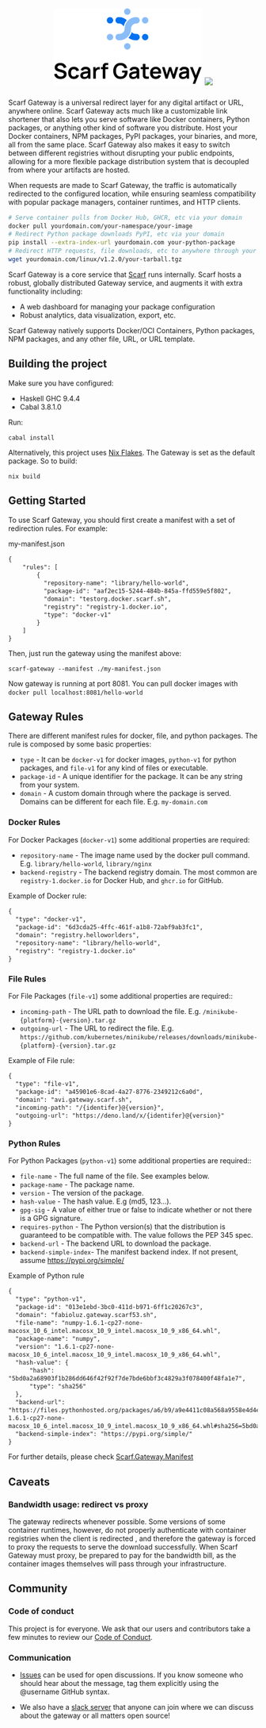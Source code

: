 <h1 align="center">
  <img src="/assets/gateway.svg" width="300" />
  <img referrerpolicy="no-referrer-when-downgrade" src="https://static.scarf.sh/a.png?x-pxid=55057c42-7e5c-4f06-b3c5-8745e7e0a06f" />
</h1>

Scarf Gateway is a universal redirect layer for any digital artifact or URL, anywhere online. Scarf Gateway acts much like a customizable link shortener that also lets you serve software like Docker containers, Python packages, or anything other kind of software you distribute. Host your Docker containers, NPM packages, PyPI packages, your binaries, and more, all from the same place. Scarf Gateway also makes it easy to switch between different registries without disrupting your public endpoints, allowing for a more flexible package distribution system that is decoupled from where your artifacts are hosted.

When requests are made to Scarf Gateway, the traffic is automatically redirected to the configured location, while ensuring seamless compatibility with popular package managers, container runtimes, and HTTP clients.

```bash
# Serve container pulls from Docker Hub, GHCR, etc via your domain
docker pull yourdomain.com/your-namespace/your-image
# Redirect Python package downloads PyPI, etc via your domain
pip install --extra-index-url yourdomain.com your-python-package
# Redirect HTTP requests, file downloads, etc to anywhere through your domain
wget yourdomain.com/linux/v1.2.0/your-tarball.tgz
```

Scarf Gateway is a core service that [Scarf](https://scarf.sh) runs internally. Scarf hosts a robust, globally distributed Gateway service, and augments it with extra functionality including:
  - A web dashboard for managing your package configuration
  - Robust analytics, data visualization, export, etc.

Scarf Gateway natively supports Docker/OCI Containers, Python packages, NPM packages, and any other file, URL, or URL template.

## Building the project

Make sure you have configured:
  - Haskell GHC 9.4.4
  - Cabal 3.8.1.0

Run:

```
cabal install
```

Alternatively, this project uses [Nix Flakes](https://nixos.wiki/wiki/Flakes). The Gateway is set as the default package. So to build:

```
nix build
```

## Getting Started

To use Scarf Gateway, you should first create a manifest with a set of redirection rules. For example:

my-manifest.json
```
{
    "rules": [
        {
          "repository-name": "library/hello-world",
          "package-id": "aaf2ec15-5244-484b-845a-ffd559e5f802",
          "domain": "testorg.docker.scarf.sh",
          "registry": "registry-1.docker.io",
          "type": "docker-v1"
        }
    ]
}
```

Then, just run the gateway using the manifest above:

```
scarf-gateway --manifest ./my-manifest.json
```

Now gateway is running at port 8081. You can pull docker images with `docker pull localhost:8081/hello-world`

## Gateway Rules

There are different manifest rules for docker, file, and python packages. The rule is composed by some basic properties:
- `type` - It can be `docker-v1` for docker images, `python-v1` for python packages, and `file-v1` for any kind of files or executable.
- `package-id` - A unique identifier for the package. It can be any string from your system.
- `domain` - A custom domain through where the package is served. Domains can be different for each file. E.g. `my-domain.com`

### Docker Rules

For Docker Packages (`docker-v1`) some additional properties are required:

- `repository-name` - The image name used by the docker pull command. E.g. `library/hello-world`, `library/nginx`
- `backend-registry` - The backend registry domain. The most common are `registry-1.docker.io` for Docker Hub, and `ghcr.io` for GitHub.

Example of Docker rule:

```
{
  "type": "docker-v1",
  "package-id": "6d3cda25-4ffc-461f-a1b8-72abf9ab3fc1",
  "domain": "registry.helloworlders",
  "repository-name": "library/hello-world", 
  "registry": "registry-1.docker.io"
}
```

### File Rules

For File Packages (`file-v1`) some additional properties are required::

- `incoming-path` - The URL path to download the file. E.g. `/minikube-{platform}-{version}.tar.gz`
- `outgoing-url` - The URL to redirect the file. E.g. `https://github.com/kubernetes/minikube/releases/downloads/minikube-{platform}-{version}.tar.gz`

Example of File rule:

```
{
  "type": "file-v1",
  "package-id": "a45901e6-8cad-4a27-8776-2349212c6a0d",
  "domain": "avi.gateway.scarf.sh",
  "incoming-path": "/{identifer}@{version}",
  "outgoing-url": "https://deno.land/x/{identifer}@{version}"
}
```
    
### Python Rules

For Python Packages (`python-v1`) some additional properties are required::

- `file-name` - The full name of the file. See examples below.
- `package-name` - The package name.
- `version` - The version of the package. 
- `hash-value` - The hash value. E.g (md5, 123...). 
- `gpg-sig` - A value of either true or false to indicate whether or not there is a GPG signature.
- `requires-python` - The Python version(s) that the distribution is guaranteed to be compatible with. The value follows the PEP 345 spec.
- `backend-url` - The backend URL to download the package.
- `backend-simple-index`- The manifest backend index. If not present, assume https://pypi.org/simple/

Example of Python rule

```
{
  "type": "python-v1",
  "package-id": "013e1ebd-3bc0-411d-b971-6ff1c20267c3",
  "domain": "fabioluz.gateway.scarf53.sh",
  "file-name": "numpy-1.6.1-cp27-none-macosx_10_6_intel.macosx_10_9_intel.macosx_10_9_x86_64.whl",
  "package-name": "numpy",
  "version": "1.6.1-cp27-none-macosx_10_6_intel.macosx_10_9_intel.macosx_10_9_x86_64.whl",
  "hash-value": {
      "hash": "5bd0a2a68903f1b286dd646f42f92f7de7bde6bbf3c4829a3f078400f48fa1e7",
      "type": "sha256"
  },
  "backend-url": "https://files.pythonhosted.org/packages/a6/b9/a9e4411c08a568a9558e4d4efc15cd26cf9f2f84e4d7ea800742fedb858c/numpy-1.6.1-cp27-none-macosx_10_6_intel.macosx_10_9_intel.macosx_10_9_x86_64.whl#sha256=5bd0a2a68903f1b286dd646f42f92f7de7bde6bbf3c4829a3f078400f48fa1e7"
  "backend-simple-index": "https://pypi.org/simple/"
}
```

For further details, please check [Scarf.Gateway.Manifest](/src/Scarf/Gateway/Manifest.hs)

## Caveats


### Bandwidth usage: redirect vs proxy

The gateway redirects whenever possible. Some versions of some container runtimes, however, do not properly authenticate with container registries when the client is redirected , and therefore the gateway is forced to proxy the requests to serve the download successfully. When Scarf Gateway must proxy, be prepared to pay for the bandwidth bill, as the container images themselves will pass through your infrastructure.

## Community

### Code of conduct

This project is for everyone. We ask that our users and contributors take a few minutes to review our [Code of Conduct](https://github.com/scarf-sh/code-of-conduct).

### Communication

* [Issues](https://github.com/scarf-sh/gateway/issues) can be used for open discussions. If you know someone who should hear about the message, tag them explicitly using the @username GitHub syntax.

* We also have a [slack server](https://join.slack.com/t/scarf-community/shared_invite/zt-1q9vpx13r-H9fy07psWSwM4SGF~vEsJA) that anyone can join where we can discuss about the gateway or all matters open source!
